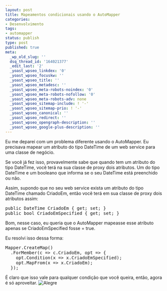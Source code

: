 ```yaml
---
layout: post
title: Mapeamentos condicionais usando o AutoMapper
categories:
- Desenvolvimento
tags:
- automapper
status: publish
type: post
published: true
meta:
  _wp_old_slug: ''
  dsq_thread_id: '164021377'
  _edit_last: '2'
  _yoast_wpseo_linkdex: '0'
  _yoast_wpseo_focuskw: ''
  _yoast_wpseo_title: ''
  _yoast_wpseo_metadesc: ''
  _yoast_wpseo_meta-robots-noindex: '0'
  _yoast_wpseo_meta-robots-nofollow: '0'
  _yoast_wpseo_meta-robots-adv: none
  _yoast_wpseo_sitemap-include: ! '-'
  _yoast_wpseo_sitemap-prio: ! '-'
  _yoast_wpseo_canonical: ''
  _yoast_wpseo_redirect: ''
  _yoast_wpseo_opengraph-description: ''
  _yoast_wpseo_google-plus-description: ''
---
```

Eu me deparei com um problema diferente usando o AutoMapper. Eu precisava mapear um atributo do tipo DateTime de um web service para uma classe de negócio.

Se você já fez isso, provavelmente sabe que quando tem um atributo do tipo DateTime, você terá na sua classe de proxy dois atributos. Um do tipo DateTime e um booleano que informa se o seu DateTime está preenchido ou não.

Assim, supondo que no seu web service exista um atributo do tipo DateTime chamado CriadoEm, então você terá em sua classe de proxy dois atributos assim:
<pre class="brush: csharp;">
public DateTime CriadoEm { get; set; }
public bool CriadoEmSpecified { get; set; }
</pre>
Bom, nesse caso, eu queria que o AutoMapper mapeasse esse atributo apenas se CriadoEmSpecified fosse = true.

Eu resolvi isso dessa forma:
<pre class="brush: csharp;">Mapper.CreateMap<classeOrigemWs, MinhaClasseNeg>()
  .ForMember(c => c.CriadoEm, opt => {
    opt.Condition(x => x.CriadoEmSpecified);
    opt.MapFrom(x => x.CriadoEm);
  });
</pre>
É claro que isso vale para qualquer condição que você queira, então, agora é só aproveitar. <img class="wlEmoticon wlEmoticon-smile" style="border-style: none;" src="http://templecoding.com/wp-content/uploads/2010/10/wlEmoticon-smile.png" alt="Alegre" />
